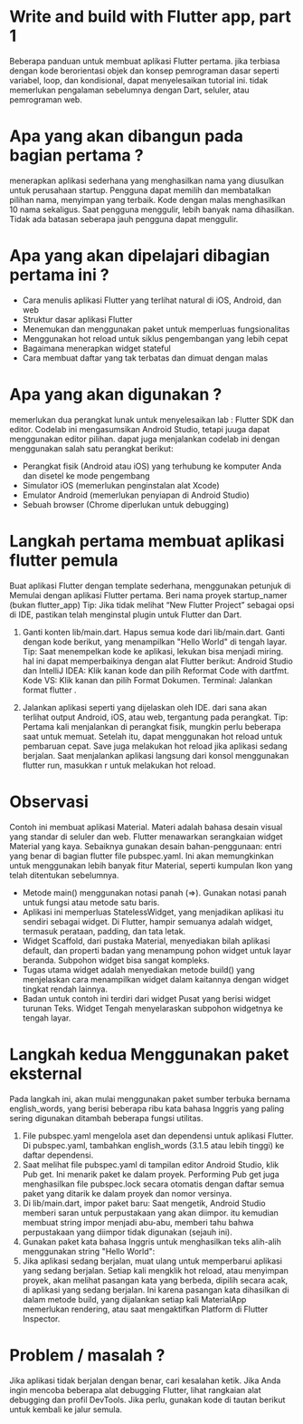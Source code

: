 # Write and build with Flutter app, part 1 

Beberapa panduan untuk membuat aplikasi Flutter pertama. jika terbiasa dengan kode berorientasi objek dan konsep pemrograman dasar seperti variabel, loop, dan kondisional, dapat menyelesaikan tutorial ini. tidak memerlukan pengalaman sebelumnya dengan Dart, seluler, atau pemrograman web.

# Apa yang akan dibangun pada bagian pertama ?

menerapkan aplikasi sederhana yang menghasilkan nama yang diusulkan untuk perusahaan startup. Pengguna dapat memilih dan membatalkan pilihan nama, menyimpan yang terbaik. Kode dengan malas menghasilkan 10 nama sekaligus. Saat pengguna menggulir, lebih banyak nama dihasilkan. Tidak ada batasan seberapa jauh pengguna dapat menggulir.

# Apa yang akan dipelajari dibagian pertama ini ?

- Cara menulis aplikasi Flutter yang terlihat natural di iOS, Android, dan web
- Struktur dasar aplikasi Flutter
- Menemukan dan menggunakan paket untuk memperluas fungsionalitas
- Menggunakan hot reload untuk siklus pengembangan yang lebih cepat
- Bagaimana menerapkan widget stateful
- Cara membuat daftar yang tak terbatas dan dimuat dengan malas

# Apa yang akan digunakan ?

memerlukan dua perangkat lunak untuk menyelesaikan lab : Flutter SDK dan editor. Codelab ini mengasumsikan Android Studio, tetapi juuga dapat menggunakan editor pilihan.
dapat juga menjalankan codelab ini dengan menggunakan salah satu perangkat berikut:

- Perangkat fisik (Android atau iOS) yang terhubung ke komputer Anda dan disetel ke mode pengembang
- Simulator iOS (memerlukan penginstalan alat Xcode)
- Emulator Android (memerlukan penyiapan di Android Studio)
- Sebuah browser (Chrome diperlukan untuk debugging)

# Langkah pertama membuat aplikasi flutter pemula

Buat aplikasi Flutter dengan template sederhana, menggunakan petunjuk di Memulai dengan aplikasi Flutter pertama. Beri nama proyek startup_namer (bukan flutter_app)
Tip: Jika tidak melihat “New Flutter Project” sebagai opsi di IDE, pastikan telah menginstal plugin untuk Flutter dan Dart.

1. Ganti konten lib/main.dart.
Hapus semua kode dari lib/main.dart. Ganti dengan kode berikut, yang menampilkan "Hello World" di tengah layar.
Tip: Saat menempelkan kode ke aplikasi, lekukan bisa menjadi miring. hal ini dapat memperbaikinya dengan alat Flutter berikut:
Android Studio dan IntelliJ IDEA: Klik kanan kode dan pilih Reformat Code with dartfmt.
Kode VS: Klik kanan dan pilih Format Dokumen.
Terminal: Jalankan format flutter <nama file>.
  
2. Jalankan aplikasi seperti yang dijelaskan oleh IDE. dari sana akan terlihat output Android, iOS, atau web, tergantung pada perangkat.
Tip: Pertama kali menjalankan di perangkat fisik, mungkin perlu beberapa saat untuk memuat. Setelah itu, dapat menggunakan hot reload untuk pembaruan cepat. Save juga melakukan hot reload jika aplikasi sedang berjalan. Saat menjalankan aplikasi langsung dari konsol menggunakan flutter run, masukkan r untuk melakukan hot reload.
  
# Observasi
Contoh ini membuat aplikasi Material. Materi adalah bahasa desain visual yang standar di seluler dan web. Flutter menawarkan serangkaian widget Material yang kaya. Sebaiknya gunakan desain bahan-penggunaan: entri yang benar di bagian flutter file pubspec.yaml. Ini akan memungkinkan untuk menggunakan lebih banyak fitur Material, seperti kumpulan Ikon yang telah ditentukan sebelumnya.

- Metode main() menggunakan notasi panah (=>). Gunakan notasi panah untuk fungsi atau metode satu baris.
- Aplikasi ini memperluas StatelessWidget, yang menjadikan aplikasi itu sendiri sebagai widget. Di Flutter, hampir semuanya adalah widget, termasuk perataan, padding, dan tata letak.
- Widget Scaffold, dari pustaka Material, menyediakan bilah aplikasi default, dan properti badan yang menampung pohon widget untuk layar beranda. Subpohon widget bisa sangat kompleks.
- Tugas utama widget adalah menyediakan metode build() yang menjelaskan cara menampilkan widget dalam kaitannya dengan widget tingkat rendah lainnya.
- Badan untuk contoh ini terdiri dari widget Pusat yang berisi widget turunan Teks. Widget Tengah menyelaraskan subpohon widgetnya ke tengah layar.
  
# Langkah kedua Menggunakan paket eksternal
  
Pada langkah ini, akan mulai menggunakan paket sumber terbuka bernama english_words, yang berisi beberapa ribu kata bahasa Inggris yang paling sering digunakan ditambah beberapa fungsi utilitas.
  
1. File pubspec.yaml mengelola aset dan dependensi untuk aplikasi Flutter. Di pubspec.yaml, tambahkan english_words (3.1.5 atau lebih tinggi) ke daftar dependensi.
2. Saat melihat file pubspec.yaml di tampilan editor Android Studio, klik Pub get. Ini menarik paket ke dalam proyek.
   Performing Pub get juga menghasilkan file pubspec.lock secara otomatis dengan daftar semua paket yang ditarik ke dalam proyek dan nomor versinya.
3. Di lib/main.dart, impor paket baru:
    Saat mengetik, Android Studio memberi saran untuk perpustakaan yang akan diimpor. itu kemudian membuat string impor menjadi abu-abu, memberi tahu bahwa perpustakaan yang diimpor tidak digunakan (sejauh ini).
4. Gunakan paket kata bahasa Inggris untuk menghasilkan teks alih-alih menggunakan string "Hello World":
5. Jika aplikasi sedang berjalan, muat ulang untuk memperbarui aplikasi yang sedang berjalan. Setiap kali mengklik hot reload, atau menyimpan proyek, akan melihat pasangan kata yang berbeda, dipilih secara acak, di aplikasi yang sedang berjalan. Ini karena pasangan kata dihasilkan di dalam metode build, yang dijalankan setiap kali MaterialApp memerlukan rendering, atau saat mengaktifkan Platform di Flutter Inspector.

# Problem / masalah ?
Jika aplikasi tidak berjalan dengan benar, cari kesalahan ketik. Jika Anda ingin mencoba beberapa alat debugging Flutter, lihat rangkaian alat debugging dan profil DevTools. Jika perlu, gunakan kode di tautan berikut untuk kembali ke jalur semula.
  
